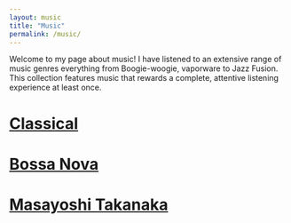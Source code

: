 ```yaml
---
layout: music
title: "Music"
permalink: /music/
---
```


Welcome to my page about music! I have listened to an extensive range of music genres everything from Boogie-woogie, vaporware to Jazz Fusion. This collection features music that rewards a complete, attentive listening experience at least once.

# [Classical](/classical/)

# [Bossa Nova](/bossanova/)

# [Masayoshi Takanaka](1/masayoshi/)